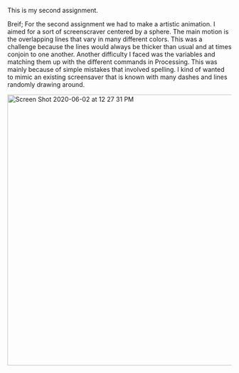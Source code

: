 This is my second assignment.

Breif;
For the second assignment we had to make a artistic animation. I aimed for a sort of screenscraver centered by a sphere. The main motion is the overlapping lines that vary in many different colors. This was a challenge because the lines would always be thicker than usual and at times conjoin to one another. Another difficulty I faced was the variables and matching them up with the different commands in Processing. This was mainly because of simple mistakes that involved spelling. I kind of wanted to mimic an existing screensaver that is known with many dashes and lines randomly drawing around.

<img width="609" alt="Screen Shot 2020-06-02 at 12 27 31 PM" src="https://user-images.githubusercontent.com/66205383/83499011-b7601600-a4cd-11ea-9701-a2bd10bf244e.png">
